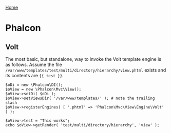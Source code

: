 [Home](README.md)

# Phalcon

## Volt
The most basic, but standalone, way to invoke the Volt template engine is as follows.
Assume the file `/var/www/templates/test/multi/directory/hierarchy/view.phtml` exists and its contents are `{{ test }}`.
```
$oDi = new \Phalcon\DI();
$oView = new \Phalcon\Mvc\View();
$oView->setDi( $oDi );
$oView->setViewsDir( '/var/www/templates/' ); # note the trailing slash
$oView->registerEngines( [ '.phtml' => 'Phalcon\Mvc\View\Engine\Volt' ] );

$oView->test = "This works";
echo $oView->getRender( 'test/multi/directory/hierarchy', 'view' );
```
